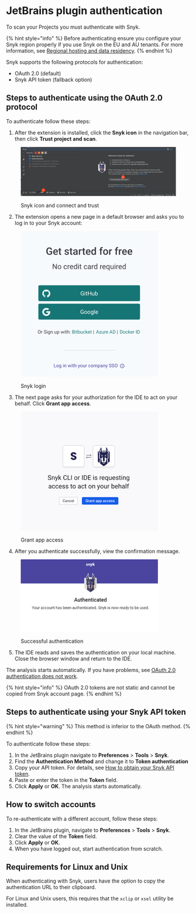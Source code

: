 # JetBrains plugin authentication

To scan your Projects you must authenticate with Snyk.&#x20;

{% hint style="info" %}
Before authenticating ensure you configure your Snyk region properly if you use Snyk on the EU and AU tenants. For more information, see [Regional hosting and data residency](../../../working-with-snyk/regional-hosting-and-data-residency.md#cli-and-ci-pipelines-urls).
{% endhint %}

Snyk supports the following protocols for authentication:

* OAuth 2.0 (default)
* Snyk API token (fallback option)

## Steps to authenticate using the OAuth 2.0 protocol

To authenticate follow these steps:

1. After the extension is installed, click the **Snyk icon** in the  navigation bar, then click **Trust project and scan**.

<figure><img src="../../../.gitbook/assets/SCR-20240821-twbu.png" alt="Snyk idon and connect and trust"><figcaption><p>Snyk icon and connect and trust</p></figcaption></figure>

2. The extension opens a new page in a default browser and asks you to log in to your Snyk account:

<figure><img src="../../../.gitbook/assets/SCR-20240821-qogt.png" alt="Snyk login" width="375"><figcaption><p>Snyk login</p></figcaption></figure>

3. The next page asks for your authorization for the IDE to act on your behalf. Click **Grant app access**.

<figure><img src="../../../.gitbook/assets/SCR-20240821-qnpy.png" alt="Grant app access" width="375"><figcaption><p>Grant app access</p></figcaption></figure>

4. After you authenticate successfully, view the confirmation message.

<figure><img src="../../../.gitbook/assets/SCR-20240821-qrgp.png" alt="Successful authentication" width="375"><figcaption><p>Successful authentication</p></figcaption></figure>

5. The IDE reads and saves the authentication on your local machine. Close the browser window and return to the IDE.&#x20;

The analysis starts automatically. If you have problems, see [OAuth 2.0 authentication does not work](../troubleshooting-ides/how-to-set-environment-variables-by-operating-system-os-for-ides-and-cli-1.md).

{% hint style="info" %}
OAuth 2.0 tokens are not static and cannot be copied from Snyk account page.
{% endhint %}

## Steps to authenticate using your Snyk API token

{% hint style="warning" %}
This method is inferior to the OAuth method.
{% endhint %}

To authenticate follow these steps:

1. In the JetBrains plugin navigate to **Preferences** > **Tools** > **Snyk**.
2. Find the **Authentication Method** and change it to **Token authentication**
3. Copy your API token. For details, see [How to obtain your Snyk API token](broken-reference).
4. Paste or enter the token in the **Token** field.
5. Click **Apply** or **OK**. The analysis starts automatically.

## How to switch accounts

To re-authenticate with a different account, follow these steps:

1. In the JetBrains plugin, navigate to **Preferences** > **Tools** > **Snyk**.
2. Clear the value of the **Token** field.
3. Click **Apply** or **OK**.
4. When you have logged out, start authentication from scratch.

## Requirements for Linux and Unix

When authenticating with Snyk, users have the option to copy the authentication URL to their clipboard.

For Linux and Unix users, this requires that the `xclip` or `xsel` utility be installed.
